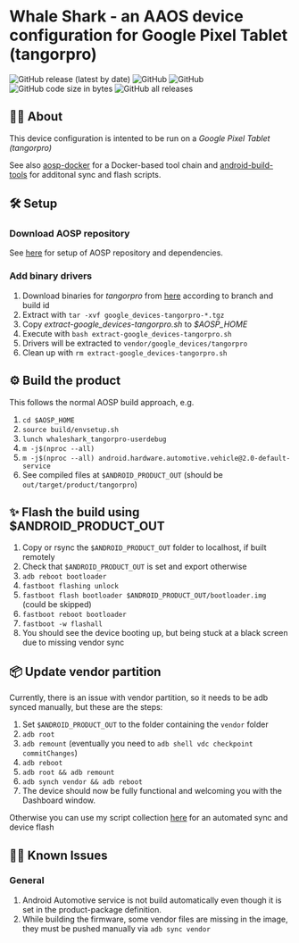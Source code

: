 # Whale Shark - an AAOS device configuration for Google Pixel Tablet (tangorpro)

![GitHub release (latest by date)](https://img.shields.io/github/v/release/alexanderwolz/android_device_whaleshark_tangorpro)
![GitHub](https://img.shields.io/badge/arch-arm64v8-orange)
![GitHub](https://img.shields.io/github/license/alexanderwolz/android_device_whaleshark_tangorpro)
![GitHub code size in bytes](https://img.shields.io/github/languages/code-size/alexanderwolz/android_device_whaleshark_tangorpro)
![GitHub all releases](https://img.shields.io/github/downloads/alexanderwolz/android_device_whaleshark_tangorpro/total?color=informational)

## 🧑‍💻 About

This device configuration is intented to be run on a *Google Pixel Tablet (tangorpro)*

See also [aosp-docker](https://github.com/alexanderwolz/aosp-docker) for a Docker-based tool chain and [android-build-tools](https://github.com/alexanderwolz/android-build-tools) for additonal sync and flash scripts.


## 🛠️ Setup

### Download AOSP repository

See [here](https://github.com/alexanderwolz/android_device_whaleshark_manifest/tree/android-13) for setup of AOSP repository and dependencies.

### Add binary drivers
1. Download binaries for *tangorpro* from [here](https://developers.google.com/android/drivers?hl=en) according to branch and build id
2. Extract with ```tar -xvf google_devices-tangorpro-*.tgz```
3. Copy *extract-google_devices-tangorpro.sh* to *$AOSP_HOME*
4. Execute with ```bash extract-google_devices-tangorpro.sh```
5. Drivers will be extracted to ```vendor/google_devices/tangorpro```
6. Clean up with ```rm extract-google_devices-tangorpro.sh```


## ⚙️ Build the product

This follows the normal AOSP build approach, e.g.
1. ```cd $AOSP_HOME```
2. ```source build/envsetup.sh```
3. ```lunch whaleshark_tangorpro-userdebug```
4. ```m -j$(nproc --all)```
5. ```m -j$(nproc --all) android.hardware.automotive.vehicle@2.0-default-service```
6. See compiled files at ```$ANDROID_PRODUCT_OUT``` (should be ```out/target/product/tangorpro```)


## ✨ Flash the build using $ANDROID_PRODUCT_OUT

1. Copy or rsync the ```$ANDROID_PRODUCT_OUT``` folder to localhost, if built remotely
2. Check that ```$ANDROID_PRODUCT_OUT``` is set and export otherwise
3. ```adb reboot bootloader```
4. ```fastboot flashing unlock```
5. ```fastboot flash bootloader $ANDROID_PRODUCT_OUT/bootloader.img``` (could be skipped)
6. ```fastboot reboot bootloader```
7. ```fastboot -w flashall```
8. You should see the device booting up, but being stuck at a black screen due to missing vendor sync

## 📦 Update vendor partition
Currently, there is an issue with vendor partition, so it needs to be adb synced manually, but these are the steps:

1. Set ```$ANDROID_PRODUCT_OUT``` to the folder containing the ```vendor``` folder
2. ```adb root```
3. ```adb remount``` (eventually you need to ```adb shell vdc checkpoint commitChanges```)
4. ```adb reboot```
5. ```adb root && adb remount```
6. ```adb synch vendor && adb reboot```
7. The device should now be fully functional and welcoming you with the Dashboard window.

Otherwise you can use my script collection [here](https://github.com/alexanderwolz/android-build-tools) for an automated sync and device flash


## 🧑‍💻 Known Issues

### General

1. Android Automotive service is not build automatically even though it is set in the product-package definition. 
2. While building the firmware, some vendor files are missing in the image, they must be pushed manually via ```adb sync vendor```
